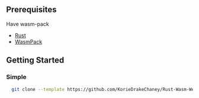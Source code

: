 
## Prerequisites
Have wasm-pack
* [Rust](https://www.rust-lang.org/tools/install)
* [WasmPack](https://rustwasm.github.io/wasm-pack/installer/)


## Getting Started

### Simple

```bash
  git clone --template https://github.com/KorieDrakeChaney/Rust-Wasm-Web-Template.git
```
